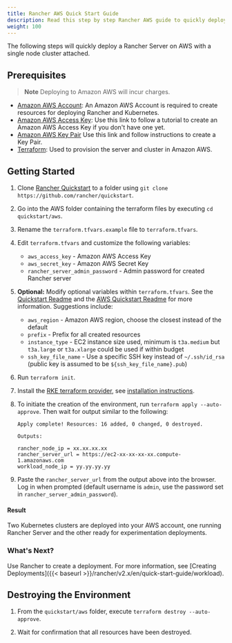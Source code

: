 ```yaml
---
title: Rancher AWS Quick Start Guide
description: Read this step by step Rancher AWS guide to quickly deploy a Rancher Server with a single node cluster attached.
weight: 100
---
```

The following steps will quickly deploy a Rancher Server on AWS with a single node cluster attached.

## Prerequisites

>**Note**
>Deploying to Amazon AWS will incur charges.

- [Amazon AWS Account](https://aws.amazon.com/account/): An Amazon AWS Account is required to create resources for deploying Rancher and Kubernetes.
- [Amazon AWS Access Key](https://docs.aws.amazon.com/general/latest/gr/managing-aws-access-keys.html): Use this link to follow a tutorial to create an Amazon AWS Access Key if you don't have one yet.
- [Amazon AWS Key Pair](https://docs.aws.amazon.com/AWSEC2/latest/UserGuide/ec2-key-pairs.html#having-ec2-create-your-key-pair) Use this link and follow instructions to create a Key Pair.
- [Terraform](https://www.terraform.io/downloads.html): Used to provision the server and cluster in Amazon AWS.


## Getting Started

1. Clone [Rancher Quickstart](https://github.com/rancher/quickstart) to a folder using `git clone https://github.com/rancher/quickstart`.

1. Go into the AWS folder containing the terraform files by executing `cd quickstart/aws`.

1. Rename the `terraform.tfvars.example` file to `terraform.tfvars`.

1. Edit `terraform.tfvars` and customize the following variables:
    - `aws_access_key` - Amazon AWS Access Key 
    - `aws_secret_key` - Amazon AWS Secret Key
    - `rancher_server_admin_password` - Admin password for created Rancher server

1. **Optional:** Modify optional variables within `terraform.tfvars`.
See the [Quickstart Readme](https://github.com/rancher/quickstart) and the [AWS Quickstart Readme](https://github.com/rancher/quickstart/tree/master/aws) for more information.
Suggestions include:
    - `aws_region` - Amazon AWS region, choose the closest instead of the default
    - `prefix` - Prefix for all created resources
    - `instance_type` - EC2 instance size used, minimum is `t3a.medium` but `t3a.large` or `t3a.xlarge` could be used if within budget
    - `ssh_key_file_name` - Use a specific SSH key instead of `~/.ssh/id_rsa` (public key is assumed to be `${ssh_key_file_name}.pub`)

1. Run `terraform init`.

1. Install the [RKE terraform provider](https://github.com/rancher/terraform-provider-rke), see [installation instructions](https://github.com/rancher/terraform-provider-rke#using-the-provider).

1. To initiate the creation of the environment, run `terraform apply --auto-approve`. Then wait for output similar to the following:

    ```
    Apply complete! Resources: 16 added, 0 changed, 0 destroyed.

    Outputs:

    rancher_node_ip = xx.xx.xx.xx
    rancher_server_url = https://ec2-xx-xx-xx-xx.compute-1.amazonaws.com
    workload_node_ip = yy.yy.yy.yy
    ```

1. Paste the `rancher_server_url` from the output above into the browser. Log in when prompted (default username is `admin`, use the password set in `rancher_server_admin_password`).

#### Result

Two Kubernetes clusters are deployed into your AWS account, one running Rancher Server and the other ready for experimentation deployments.

### What's Next?

Use Rancher to create a deployment. For more information, see [Creating Deployments]({{< baseurl >}}/rancher/v2.x/en/quick-start-guide/workload).

## Destroying the Environment

1. From the `quickstart/aws` folder, execute `terraform destroy --auto-approve`.

2. Wait for confirmation that all resources have been destroyed.
